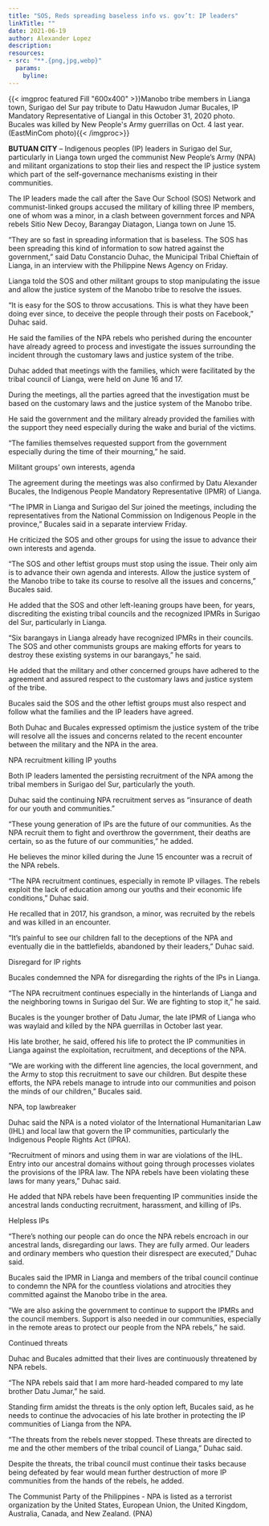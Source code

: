 ```yaml
---
title: "SOS, Reds spreading baseless info vs. gov’t: IP leaders"
linkTitle: ""
date: 2021-06-19
author: Alexander Lopez
description:
resources:
- src: "**.{png,jpg,webp}"
  params:
    byline: 
---
```

{{< imgproc featured Fill "600x400" >}}Manobo tribe members in Lianga town, Surigao del Sur pay tribute to Datu Hawudon Jumar Bucales, IP Mandatory Representative of LiangaI in this October 31, 2020 photo. Bucales was killed by New People's Army guerrillas on Oct. 4 last year. (EastMinCom photo){{< /imgproc>}}

**BUTUAN CITY** – Indigenous peoples (IP) leaders in Surigao del Sur, particularly in Lianga town urged the communist New People’s Army (NPA) and militant organizations to stop their lies and respect the IP justice system which part of the self-governance mechanisms existing in their communities.

The IP leaders made the call after the Save Our School (SOS) Network and communist-linked groups accused the military of killing three IP members, one of whom was a minor, in a clash between government forces and NPA rebels Sitio New Decoy, Barangay Diatagon, Lianga town on June 15.

“They are so fast in spreading information that is baseless. The SOS has been spreading this kind of information to sow hatred against the government,” said Datu Constancio Duhac, the Municipal Tribal Chieftain of Lianga, in an interview with the Philippine News Agency on Friday.

Lianga told the SOS and other militant groups to stop manipulating the issue and allow the justice system of the Manobo tribe to resolve the issues.

“It is easy for the SOS to throw accusations. This is what they have been doing ever since, to deceive the people through their posts on Facebook,” Duhac said.

He said the families of the NPA rebels who perished during the encounter have already agreed to process and investigate the issues surrounding the incident through the customary laws and justice system of the tribe.

Duhac added that meetings with the families, which were facilitated by the tribal council of Lianga, were held on June 16 and 17.

During the meetings, all the parties agreed that the investigation must be based on the customary laws and the justice system of the Manobo tribe.

He said the government and the military already provided the families with the support they need especially during the wake and burial of the victims.

“The families themselves requested support from the government especially during the time of their mourning,” he said.

Militant groups’ own interests, agenda

The agreement during the meetings was also confirmed by Datu Alexander Bucales, the Indigenous People Mandatory Representative (IPMR) of Lianga.

“The IPMR in Lianga and Surigao del Sur joined the meetings, including the representatives from the National Commission on Indigenous People in the province,” Bucales said in a separate interview Friday.

He criticized the SOS and other groups for using the issue to advance their own interests and agenda.

“The SOS and other leftist groups must stop using the issue. Their only aim is to advance their own agenda and interests. Allow the justice system of the Manobo tribe to take its course to resolve all the issues and concerns,” Bucales said.

He added that the SOS and other left-leaning groups have been, for years, discrediting the existing tribal councils and the recognized IPMRs in Surigao del Sur, particularly in Lianga.

“Six barangays in Lianga already have recognized IPMRs in their councils. The SOS and other communists groups are making efforts for years to destroy these existing systems in our barangays,” he said.

He added that the military and other concerned groups have adhered to the agreement and assured respect to the customary laws and justice system of the tribe.

Bucales said the SOS and the other leftist groups must also respect and follow what the families and the IP leaders have agreed.

Both Duhac and Bucales expressed optimism the justice system of the tribe will resolve all the issues and concerns related to the recent encounter between the military and the NPA in the area.

NPA recruitment killing IP youths

Both IP leaders lamented the persisting recruitment of the NPA among the tribal members in Surigao del Sur, particularly the youth.

Duhac said the continuing NPA recruitment serves as “insurance of death for our youth and communities.”

“These young generation of IPs are the future of our communities. As the NPA recruit them to fight and overthrow the government, their deaths are certain, so as the future of our communities,” he added.

He believes the minor killed during the June 15 encounter was a recruit of the NPA rebels.

“The NPA recruitment continues, especially in remote IP villages. The rebels exploit the lack of education among our youths and their economic life conditions,” Duhac said.

He recalled that in 2017, his grandson, a minor, was recruited by the rebels and was killed in an encounter.

“It’s painful to see our children fall to the deceptions of the NPA and eventually die in the battlefields, abandoned by their leaders,” Duhac said.

Disregard for IP rights

Bucales condemned the NPA for disregarding the rights of the IPs in Lianga.

“The NPA recruitment continues especially in the hinterlands of Lianga and the neighboring towns in Surigao del Sur. We are fighting to stop it,” he said.

Bucales is the younger brother of Datu Jumar, the late IPMR of Lianga who was waylaid and killed by the NPA guerrillas in October last year.

His late brother, he said, offered his life to protect the IP communities in Lianga against the exploitation, recruitment, and deceptions of the NPA.

“We are working with the different line agencies, the local government, and the Army to stop this recruitment to save our children. But despite these efforts, the NPA rebels manage to intrude into our communities and poison the minds of our children,” Bucales said.

NPA, top lawbreaker

Duhac said the NPA is a noted violator of the International Humanitarian Law (IHL) and local law that govern the IP communities, particularly the Indigenous People Rights Act (IPRA).

“Recruitment of minors and using them in war are violations of the IHL. Entry into our ancestral domains without going through processes violates the provisions of the IPRA law. The NPA rebels have been violating these laws for many years,” Duhac said.

He added that NPA rebels have been frequenting IP communities inside the ancestral lands conducting recruitment, harassment, and killing of IPs.

Helpless IPs

“There’s nothing our people can do once the NPA rebels encroach in our ancestral lands, disregarding our laws. They are fully armed. Our leaders and ordinary members who question their disrespect are executed,” Duhac said.

Bucales said the IPMR in Lianga and members of the tribal council continue to condemn the NPA for the countless violations and atrocities they committed against the Manobo tribe in the area.

“We are also asking the government to continue to support the IPMRs and the council members. Support is also needed in our communities, especially in the remote areas to protect our people from the NPA rebels,” he said.

Continued threats

Duhac and Bucales admitted that their lives are continuously threatened by NPA rebels.

“The NPA rebels said that I am more hard-headed compared to my late brother Datu Jumar,” he said.

Standing firm amidst the threats is the only option left, Bucales said, as he needs to continue the advocacies of his late brother in protecting the IP communities of Lianga from the NPA.

“The threats from the rebels never stopped. These threats are directed to me and the other members of the tribal council of Lianga,” Duhac said.

Despite the threats, the tribal council must continue their tasks because being defeated by fear would mean further destruction of more IP communities from the hands of the rebels, he added.

The Communist Party of the Philippines - NPA is listed as a terrorist organization by the United States, European Union, the United Kingdom, Australia, Canada, and New Zealand. (PNA)